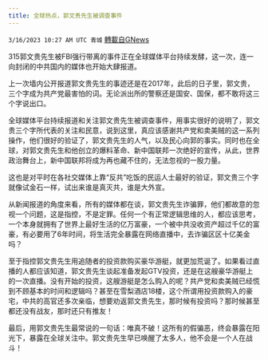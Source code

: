 ```yaml
---
title: 全球热点，郭文贵先生被调查事件
---
```

`3/16/2023 10:27 AM UTC 青城` [轉載自GNews](https://gnews.org/articles/1019025)




315郭文贵先生被FBI强行带离的事件正在全球媒体平台持续发酵，这一次，连一向封闭的中共国内的媒体也开始大肆报道。

上一次墙内公开报道郭文贵先生的事迹还是在2017年，此后的日子里，郭文贵，三个字成为共产党最害怕的词。无论派出所的警察还是国安、国保，都不敢将这三个字说出口。

全球媒体平台持续报道和关注郭文贵先生被调查事件，用事实很好的说明了，郭文贵三个字所代表的关注和民意，说到这里，真应该感谢共产党和卖美贼的这一系列操作，他们很好的验证了，郭文贵先生的人气，以及民心向郭的事实。同时也在全球，对郭文贵先生和他创立的爆料革命、新中国联邦一次绝好的宣传，从此，世界政治舞台上，新中国联邦将成为再也藏不住的，无法忽视的一股力量。

这也是对平时在各社交媒体上靠“反共”吃饭的民运人士最好的验证，郭文贵三个字就像试金石一样，试出来谁是真灭共，谁是大外宣。

从新闻报道的角度来看，所有的媒体都在谈，郭文贵先生诈骗罪，他们都故意的忽视一个问题，这是指控，不是定罪。任何一个有正常逻辑思维的人，都应该思考，一个本身就拥有了世界上最好生活的亿万富豪，一个被中共没收资产超过千亿的富豪，有必要用了6年时间，将生活完全暴露在网络直播中，去诈骗区区十亿美金吗？

至于指控郭文贵先生用追随者的投资款购买豪华游艇，就更加荒诞了。如果看过直播的人都应该知道，郭文贵先生谈起准备发起GTV投资，还是在这艘豪华游艇上的一次直播。没有开始的投资，这艘游艇是怎么购入的呢？共产党和卖美贼已经慌到不顾基本的时间和逻辑吗？甚至在雪梨酒店18楼，这个所谓用投资款购入的豪宅，中共的高官还多次亲临，想要劝返郭文贵先生，那时候有投资吗？那时候甚至都还没有战友，那时还只有推友！

最后，用郭文贵先生最常说的一句话：唯真不破！这所有的假骗恶，终会暴露在阳光下，暴露在全球关注中。郭文贵先生早已唤醒了太多人，他不会是一个人在战斗！

